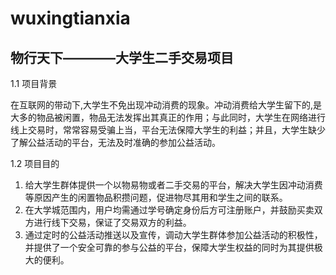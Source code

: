 # wuxingtianxia
## 物行天下————大学生二手交易项目

1.1 项目背景

   在互联网的带动下,大学生不免出现冲动消费的现象。冲动消费给大学生留下的,是大多的物品被闲置，物品无法发挥出其真正的作用；与此同时，大学生在网络进行线上交易时，常常容易受骗上当，平台无法保障大学生的利益；并且，大学生缺少了解公益活动的平台，无法及时准确的参加公益活动。

1.2 项目目的
 1. 给大学生群体提供一个以物易物或者二手交易的平台，解决大学生因冲动消费等原因产生的闲置物品积攒问题，促进物尽其用和学生之间的联系。
 2. 在大学城范围内，用户均需通过学号确定身份后方可注册账户，并鼓励买卖双方进行线下交易，保证了交易双方的利益。
 3. 通过定时的公益活动推送以及宣传，调动大学生群体参加公益活动的积极性，并提供了一个安全可靠的参与公益的平台，保障大学生权益的同时为其提供极大的便利。

